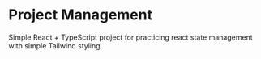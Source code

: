 # Project Management

Simple React + TypeScript project for practicing react state management with simple Tailwind styling.
